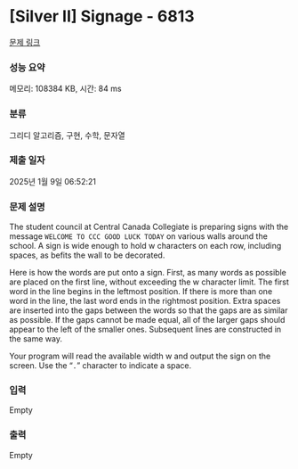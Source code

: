 # [Silver II] Signage - 6813 

[문제 링크](https://www.acmicpc.net/problem/6813) 

### 성능 요약

메모리: 108384 KB, 시간: 84 ms

### 분류

그리디 알고리즘, 구현, 수학, 문자열

### 제출 일자

2025년 1월 9일 06:52:21

### 문제 설명

<p>The student council at Central Canada Collegiate is preparing signs with the message <code>WELCOME TO CCC GOOD LUCK TODAY</code> on various walls around the school. A sign is wide enough to hold w characters on each row, including spaces, as befits the wall to be decorated.</p>

<p>Here is how the words are put onto a sign. First, as many words as possible are placed on the first line, without exceeding the w character limit. The first word in the line begins in the leftmost position. If there is more than one word in the line, the last word ends in the rightmost position. Extra spaces are inserted into the gaps between the words so that the gaps are as similar as possible. If the gaps cannot be made equal, all of the larger gaps should appear to the left of the smaller ones. Subsequent lines are constructed in the same way.</p>

<p>Your program will read the available width w and output the sign on the screen. Use the “<code>.</code>” character to indicate a space.</p>

### 입력 

 Empty

### 출력 

 Empty

